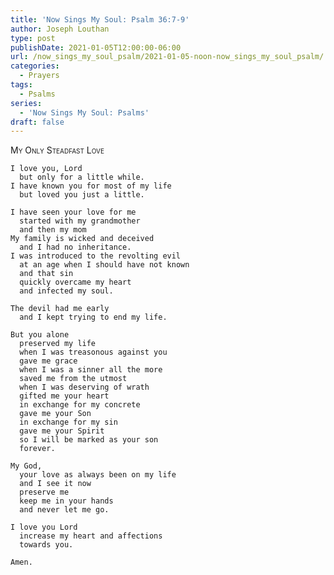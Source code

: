 ```yaml
---
title: 'Now Sings My Soul: Psalm 36:7-9'
author: Joseph Louthan
type: post
publishDate: 2021-01-05T12:00:00-06:00
url: /now_sings_my_soul_psalm/2021-01-05-noon-now_sings_my_soul_psalm/
categories:
  - Prayers
tags:
  - Psalms
series:
  - 'Now Sings My Soul: Psalms'
draft: false
---
```

<div style="font-variant: small-caps;">
My Only Steadfast Love
</div>

    I love you, Lord
      but only for a little while.
    I have known you for most of my life
      but loved you just a little.

    I have seen your love for me
      started with my grandmother
      and then my mom
    My family is wicked and deceived
      and I had no inheritance.
    I was introduced to the revolting evil
      at an age when I should have not known
      and that sin
      quickly overcame my heart
      and infected my soul.

    The devil had me early
      and I kept trying to end my life.

    But you alone
      preserved my life
      when I was treasonous against you
      gave me grace
      when I was a sinner all the more
      saved me from the utmost
      when I was deserving of wrath
      gifted me your heart
      in exchange for my concrete
      gave me your Son
      in exchange for my sin
      gave me your Spirit
      so I will be marked as your son
      forever.

    My God,
      your love as always been on my life
      and I see it now
      preserve me
      keep me in your hands
      and never let me go.

    I love you Lord
      increase my heart and affections
      towards you.

    Amen.
